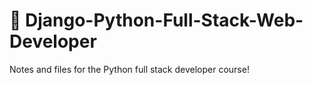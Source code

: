 # 🐍 Django-Python-Full-Stack-Web-Developer
Notes and files for the Python full stack developer course!
